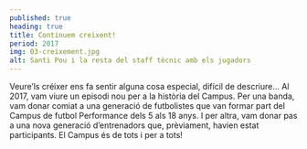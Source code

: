 ```yaml
---
published: true
heading: true
title: Continuem creixent!
period: 2017
img: 03-creixement.jpg
alt: Santi Pou i la resta del staff tècnic amb els jugadors
---
```

Veure’ls créixer ens fa sentir alguna cosa especial, difícil de descriure… Al 2017, vam viure un episodi nou per a la història del Campus. Per una banda, vam donar comiat a una generació de futbolistes que van formar part del Campus de futbol Performance dels 5 als 18 anys. I per altra, vam donar pas a una nova generació d’entrenadors que, prèviament, havien estat participants. El Campus és de tots i per a tots!